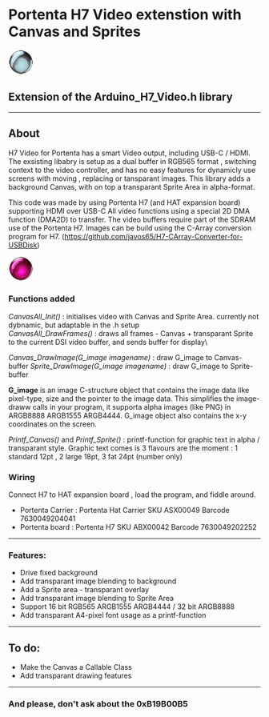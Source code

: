 # Portenta H7 Video extenstion with Canvas and Sprites
![logo](/images/orb2.png?raw=true)
## Extension of the Arduino_H7_Video.h library
____

## About

H7 Video for Portenta has a smart Video output, including USB-C / HDMI. The exsisting libabry is setup as a dual buffer in RGB565 format , switching context to the video controller, and has no easy features for dynamicly use screens with moving , replacing or tansparant images.
This library adds a background Canvas, with on top a transparant Sprite Area in alpha-format.

This code was made by using Portenta H7 (and HAT expansion board) supporting HDMI over USB-C
All video functions using a special 2D DMA function (DMA2D) to transfer. The video buffers require part of the SDRAM use of the Portenta H7.
Images can be build using the C-Array conversion program for H7.
(https://github.com/javos65/H7-CArray-Converter-for-USBDisk)

![logo](/images/orb1.png?raw=true)

### Functions added

*CanvasAll_Init()* : initialises video with Canvas and Sprite Area. currently not dybnamic, but adaptable in the .h setup\
*CanvasAll_DrawFrames()* : draws all frames - Canvas + transparant Sprite to the current DSI video buffer, and sends buffer for display\

*Canvas_DrawImage(G_image imagename)* : draw G_image to Canvas-buffer
*Sprite_DrawImage(G_image imagename)* : draw G_image to Sprite-buffer

**G_image** is an image C-structure object that contains the image data like pixel-type, size and the pointer to the image data.
This simplifies the image-draww calls in your program, it supporta alpha images (like PNG) in ARGB8888 ARGB1555 ARGB4444.
G_image object also contains the x-y coordinates on the screen.

*Printf_Canvas()* and *Printf_Sprite()* : printf-function for graphic text in alpha / transparant style.
Graphic text comes is 3 flavours are the moment : 1 standard 12pt , 2 large 18pt, 3 fat 24pt (number only)



### Wiring

Connect H7 to HAT expansion board , load the program, and fiddle around.
*  Portenta Carrier :     Portenta Hat Carrier  SKU ASX00049 Barcode 7630049204041
*  Portenta board :       Portenta H7           SKU ABX00042 Barcode 7630049202252 

___

### Features:
+ Drive fixed background
+ Add transparant image blending to background
+ Add a Sprite area - transparant overlay
+ Add transparant image blending to Sprite Area
+ Support 16 bit RGB565 ARGB1555 ARGB4444  / 32 bit ARGB8888
+ Add transparant A4-pixel font usage as a printf-function


___

## To do:
+ Make the Canvas a Callable Class
+ Add transparant drawing features

___

### And please, don't ask about the 0xB19B00B5

